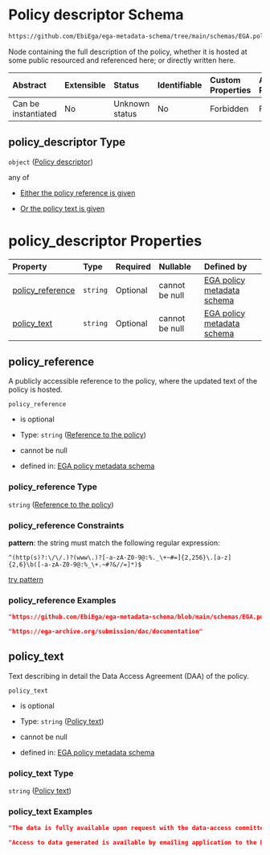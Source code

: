 # Policy descriptor Schema

```txt
https://github.com/EbiEga/ega-metadata-schema/tree/main/schemas/EGA.policy.json#/properties/policy_descriptor
```

Node containing the full description of the policy, whether it is hosted at some public resourced and referenced here; or directly written here.

| Abstract            | Extensible | Status         | Identifiable | Custom Properties | Additional Properties | Access Restrictions | Defined In                                                        |
| :------------------ | :--------- | :------------- | :----------- | :---------------- | :-------------------- | :------------------ | :---------------------------------------------------------------- |
| Can be instantiated | No         | Unknown status | No           | Forbidden         | Forbidden             | none                | [EGA.policy.json*](../out/EGA.policy.json "open original schema") |

## policy_descriptor Type

`object` ([Policy descriptor](ega-16-properties-policy-descriptor.md))

any of

*   [Either the policy reference is given](ega-16-properties-policy-descriptor-anyof-either-the-policy-reference-is-given.md "check type definition")

*   [Or the policy text is given](ega-16-properties-policy-descriptor-anyof-or-the-policy-text-is-given.md "check type definition")

# policy_descriptor Properties

| Property                              | Type     | Required | Nullable       | Defined by                                                                                                                                                                                                                                          |
| :------------------------------------ | :------- | :------- | :------------- | :-------------------------------------------------------------------------------------------------------------------------------------------------------------------------------------------------------------------------------------------------- |
| [policy_reference](#policy_reference) | `string` | Optional | cannot be null | [EGA policy metadata schema](ega-16-properties-policy-descriptor-properties-reference-to-the-policy.md "https://github.com/EbiEga/ega-metadata-schema/tree/main/schemas/EGA.policy.json#/properties/policy_descriptor/properties/policy_reference") |
| [policy_text](#policy_text)           | `string` | Optional | cannot be null | [EGA policy metadata schema](ega-16-properties-policy-descriptor-properties-policy-text.md "https://github.com/EbiEga/ega-metadata-schema/tree/main/schemas/EGA.policy.json#/properties/policy_descriptor/properties/policy_text")                  |

## policy_reference

A publicly accessible reference to the policy, where the updated text of the policy is hosted.

`policy_reference`

*   is optional

*   Type: `string` ([Reference to the policy](ega-16-properties-policy-descriptor-properties-reference-to-the-policy.md))

*   cannot be null

*   defined in: [EGA policy metadata schema](ega-16-properties-policy-descriptor-properties-reference-to-the-policy.md "https://github.com/EbiEga/ega-metadata-schema/tree/main/schemas/EGA.policy.json#/properties/policy_descriptor/properties/policy_reference")

### policy_reference Type

`string` ([Reference to the policy](ega-16-properties-policy-descriptor-properties-reference-to-the-policy.md))

### policy_reference Constraints

**pattern**: the string must match the following regular expression: 

```regexp
^(http(s)?:\/\/.)?(www\.)?[-a-zA-Z0-9@:%._\+~#=]{2,256}\.[a-z]{2,6}\b([-a-zA-Z0-9@:%_\+.~#?&//=]*)$
```

[try pattern](https://regexr.com/?expression=%5E\(http\(s\)%3F%3A%5C%2F%5C%2F.\)%3F\(www%5C.\)%3F%5B-a-zA-Z0-9%40%3A%25.\_%5C%2B\~%23%3D%5D%7B2%2C256%7D%5C.%5Ba-z%5D%7B2%2C6%7D%5Cb\(%5B-a-zA-Z0-9%40%3A%25\_%5C%2B.\~%23%3F%26%2F%2F%3D%5D\*\)%24 "try regular expression with regexr.com")

### policy_reference Examples

```json
"https://github.com/EbiEga/ega-metadata-schema/blob/main/schemas/EGA.policy.json"
```

```json
"https://ega-archive.org/submission/dac/documentation"
```

## policy_text

Text describing in detail the Data Access Agreement (DAA) of the policy.

`policy_text`

*   is optional

*   Type: `string` ([Policy text](ega-16-properties-policy-descriptor-properties-policy-text.md))

*   cannot be null

*   defined in: [EGA policy metadata schema](ega-16-properties-policy-descriptor-properties-policy-text.md "https://github.com/EbiEga/ega-metadata-schema/tree/main/schemas/EGA.policy.json#/properties/policy_descriptor/properties/policy_text")

### policy_text Type

`string` ([Policy text](ega-16-properties-policy-descriptor-properties-policy-text.md))

### policy_text Examples

```json
"The data is fully available upon request with the data-access committee of this study."
```

```json
"Access to data generated is available by emailing application to the Data Access Committee and will be granted to qualified investigators for appropriate use.\\nThe following two documents may be required by the Data Access Committee.\\n1) DATA ACCESS AGREEMENT\\nIn signing this agreement, You are agreeing to be bound by the terms and conditions of access set out in this agreement.\\nDefinitions:\\n- Data means all and any human genetic data obtained related to the 'Study on the proliferation history of lung adenomas'.\\n- User means a researcher whose User Institution has previously completed this Data Access Agreement and has received acknowledgment of its acceptance.\\n- User Institution means the organization at which the User is employed, affiliated or enrolled.\\nYou agree to use the Data only for the advancement of medical research, according to the consent obtained from sample donors.\\n- Publications means, without limitation, articles published in print journals, electronic journals, reviews, books, posters and other written and verbal presentations of research.\\nYou agree not to use the data for the creation of products for sale or for any commercial purpose.\\nYou agree to preserve, at all times, the confidentiality of any information related to Data and to not transfer or disclose the Data.\\nYou agree to use the data for the approved purpose and project described in your Application.\\nYou agree to acknowledge in any work based in whole or part on the Data, the published paper from which the Data derives.\\nFor and on behalf of User:\\n Report the name of Applicants, Signature of Applicants and Date.\\nFor and on behalf of User Institution:\\nReport the name of Institutional Authority, his/her and Date.\\n\\n2) DATA ACCESS APPLICATION FORM:\\nApplications for access to data can be submitted at any time. The Data Access Committee will consider applications on a rolling basis and aim to provide a decision within one months of receipt. The Application must include:\\n- A full postal and email address for each Applicant. PhD student applicants must include their supervisors as a co-applicant and provide their full contact details.\\n- Title of the project.\\n- A clear description of the project and its specific aims, including specific details of what You plan to do with the data and including key references.\\n- Signature, name and date of each Applicant.\\n- Data Access Agreement dated and signed."
```
